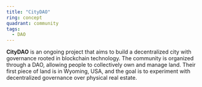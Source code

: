 ```yaml
---
title: "CityDAO"
ring: concept
quadrant: community
tags:
  - DAO
---
```


**CityDAO** is an ongoing project that aims to build a decentralized city with governance rooted in blockchain technology. The community is organized through a DAO, allowing people to collectively own and manage land. Their first piece of land is in Wyoming, USA, and the goal is to experiment with decentralized governance over physical real estate.

